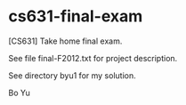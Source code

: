 cs631-final-exam
================

[CS631] Take home final exam.

See file final-F2012.txt for project description.

See directory byu1 for my solution.


Bo Yu

